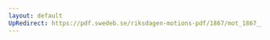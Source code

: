 ```yaml
---
layout: default
UpRedirect: https://pdf.swedeb.se/riksdagen-motions-pdf/1867/mot_1867__ak__00085/mot_1867__ak__00085_003.pdf
---
```

